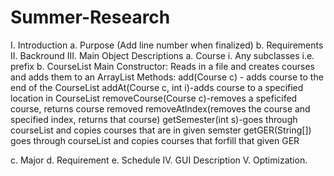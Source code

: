# Summer-Research
I. Introduction
  a. Purpose (Add line number when finalized)
  b. Requirements
II. Backround
III. Main Object Descriptions
  a. Course
   i. Any subclasses i.e. prefix
  b. CourseList
    Main Constructor: Reads in a file and creates courses and adds them to an ArrayList
    Methods:
      add(Course c) - adds course to the end of the CourseList
      addAt(Course c, int i)-adds course to a specified location in CourseList
      removeCourse(Course c)-removes a speficifed course, returns course removed
      removeAtIndex(removes the course and specified index, returns that course)
      getSemester(int s)-goes through courseList and copies courses that are in given semster
      getGER(String[]) goes through courseList and copies courses that forfill that given GER
      
  
  c. Major
  d. Requirement
  e. Schedule
IV. GUI Description
V. Optimization.
